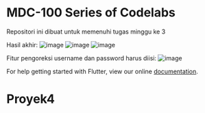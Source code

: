 # MDC-100 Series of Codelabs

Repositori ini dibuat untuk memenuhi tugas minggu ke 3

Hasil akhir:
![image](https://github.com/naufalfad/ShrineApp/assets/123913606/2aca71d2-3e49-4476-a8c6-4a318222d4a3)
![image](https://github.com/naufalfad/ShrineApp/assets/123913606/9d8aa24a-fbbf-438e-8210-891b6f458462)
![image](https://github.com/naufalfad/ShrineApp/assets/123913606/3b42bade-7b35-44ab-b9e5-355f1cdb2bab)

Fitur pengoreksi username dan password harus diisi:
![image](https://github.com/naufalfad/ShrineApp/assets/123913606/e724112a-f7cf-4cd6-9569-06100de4d1ad)

For help getting started with Flutter, view our online
[documentation](https://flutter.io/).
# Proyek4

